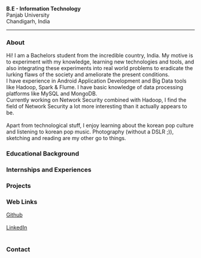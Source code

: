 **B.E - Information Technology**<br>
Panjab University<br>
Chandigarh, India<br>
<hr>

### About
Hi! I am a Bachelors student from the incredible country, India. My motive is to experiment with my knowledge, learning new technologies and tools, and also integrating these experiments into real world problems to eradicate the lurking flaws of the society and ameliorate the present conditions.<br>
I have experience in Android Application Development and Big Data tools like Hadoop, Spark & Flume. I have basic knowledge of data processing platforms like MySQL and MongoDB.<br>
Currently working on Network Security combined with Hadoop, I find the field of Network Security a lot more interesting than it actually appears to be.<br><br>
Apart from technological stuff, I enjoy learning about the korean pop culture and listening to korean pop music. Photography
(without a DSLR ;)), sketching and reading are my other go to things.<br>
### Educational Background
### Internships and Experiences
### Projects

### Web Links
[Github](https://github.com/97arushisharma)<br><br>
[LinkedIn](https://linkedin.com/in/arushi-sharma-958367125/)<br><br>

### Contact
